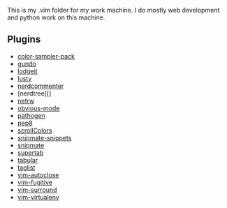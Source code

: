 This is my .vim folder for my work machine. I do mostly web development and python work on this machine.

Plugins
-------

* [color-sampler-pack][]
* [gundo][]
* [lodgeit][]
* [lusty][]
* [nerdcommenter][]
* [nerdtree][]
* [netrw][]
* [obvious-mode][]
* [pathogen][]
* [pep8][]
* [scrollColors][]
* [snipmate-snippets][]
* [snipmate][]
* [supertab][]
* [tabular][]
* [taglist][]
* [vim-autoclose][]
* [vim-fugitive][]
* [vim-surround][]
* [vim-virtualenv][]

[color-sampler-pack]: https://github.com/vim-scripts/Color-Sampler-Pack
[gundo]: https://github.com/sjl/gundo.vim
[lodgeit]: https://github.com/vim-scripts/lodgeit.vim
[lusty]: https://github.com/sjbach/lusty
[nerdcommenter]: https://github.com/scrooloose/nerdcommenter
[netrw]: https://github.com/vim-scripts/netrw.vim
[obvious-mode]: https://github.com/vim-scripts/Obvious-Mode
[pathogen]: https://github.com/tpope/vim-pathogen
[pep8]: https://github.com/cburroughs/pep8
[scrollColors]: https://github.com/vim-scripts/ScrollColors
[snipmate-snippets]: https://github.com/scrooloose/snipmate-snippets
[snipmate]: https://github.com/msanders/snipmate.vim
[supertab]: https://github.com/ervandew/supertab
[tabular]: https://github.com/vim-scripts/Tabular
[taglist]: https://github.com/vim-scripts/taglist.vim
[vim-autoclose]: https://github.com/andrewle/vim-autoclose
[vim-fugitive]: https://github.com/tpope/vim-fugitive
[vim-surround]: https://github.com/tpope/vim-surround
[vim-virtualenv]: https://github.com/jmcantrell/vim-virtualenv
